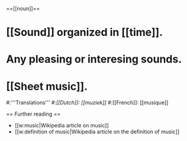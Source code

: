 ==[[noun]]==

# [[Sound]] organized in [[time]].
# Any pleasing or interesing sounds.
# [[Sheet music]].
#:'''Translations'''
#:*[[Dutch]]: [[muziek]]
#:*[[French]]: [[musique]]

== Further reading ==

* [[w:music|Wikipedia article on music]]
* [[w:definition of music|Wikipedia article on the definition of music]]